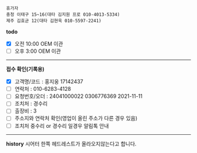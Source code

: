 ```
휴가자
충청 이태구 15~16(대타 김지원 프로 010-4013-5334)
제주 김효균 12(대타 김현욱 010-5597-2241)
```

**todo**
- [x] 오전 10:00 OEM 이관 
- [ ] 오후 3:00 OEM 이관 
---
**접수 확인(기록용)**
- [x] 고객명/코드 : 홍지웅 17142437
- [ ] 연락처 : 010-6283-4128
- [ ] 요청번호/오더 : 24041000022  0306776369 2021-11-11
- [ ] 조치처 : 경수리
- [ ] 출장비 : 3
- [ ] 주소지와 연락처 확인(영업이 올린 주소가 다른 경우 있음)
- [ ] 조치처 중수리 or 경수리 일경우 알림톡 안내
---
**history**
시어터 한쪽 헤드레스트가 올라오지않는다고 합니다.

